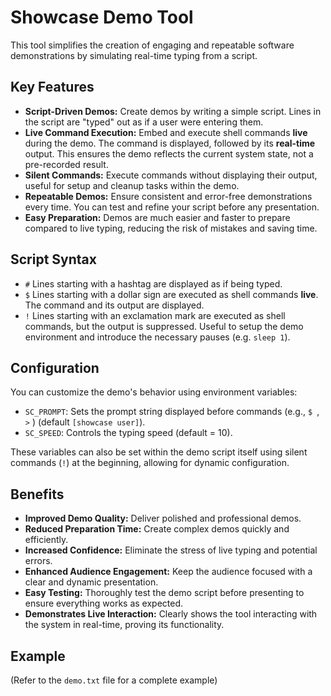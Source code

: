 # Showcase Demo Tool

This tool simplifies the creation of engaging and repeatable software demonstrations by simulating real-time typing from a script.

## Key Features

* **Script-Driven Demos:** Create demos by writing a simple script. Lines in the script are "typed" out as if a user were entering them.
* **Live Command Execution:** Embed and execute shell commands **live** during the demo. The command is displayed, followed by its **real-time** output. This ensures the demo reflects the current system state, not a pre-recorded result.
* **Silent Commands:** Execute commands without displaying their output, useful for setup and cleanup tasks within the demo.
* **Repeatable Demos:** Ensure consistent and error-free demonstrations every time. You can test and refine your script before any presentation.
* **Easy Preparation:** Demos are much easier and faster to prepare compared to live typing, reducing the risk of mistakes and saving time.

## Script Syntax

* `#` Lines starting with a hashtag are displayed as if being typed.
* `$` Lines starting with a dollar sign are executed as shell commands **live**. The command and its output are displayed.
* `!` Lines starting with an exclamation mark are executed as shell commands, but the output is suppressed. Useful to setup the demo environment and introduce the necessary pauses (e.g. `sleep 1`).

## Configuration

You can customize the demo's behavior using environment variables:

* `SC_PROMPT`: Sets the prompt string displayed before commands (e.g., `$ `, `>` ) (default `[showcase user]`).
* `SC_SPEED`: Controls the typing speed (default = 10).

These variables can also be set within the demo script itself using silent commands (`!`) at the beginning, allowing for dynamic configuration.

## Benefits

* **Improved Demo Quality:** Deliver polished and professional demos.
* **Reduced Preparation Time:** Create complex demos quickly and efficiently.
* **Increased Confidence:** Eliminate the stress of live typing and potential errors.
* **Enhanced Audience Engagement:** Keep the audience focused with a clear and dynamic presentation.
* **Easy Testing:** Thoroughly test the demo script before presenting to ensure everything works as expected.
* **Demonstrates Live Interaction:** Clearly shows the tool interacting with the system in real-time, proving its functionality.

## Example

(Refer to the `demo.txt` file for a complete example)
